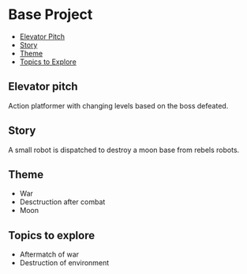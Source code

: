# Base Project 

- [Elevator Pitch](#Elavator-pitch)
- [Story](#Story)
- [Theme](#Theme)
- [Topics to Explore](#Topics-to-explore)

## Elevator pitch

Action platformer with changing levels based on the boss defeated.

## Story

A small robot is dispatched to destroy a moon base from rebels robots.

## Theme

- War
- Desctruction after combat
- Moon

## Topics to explore

- Aftermatch of war
- Destruction of environment
